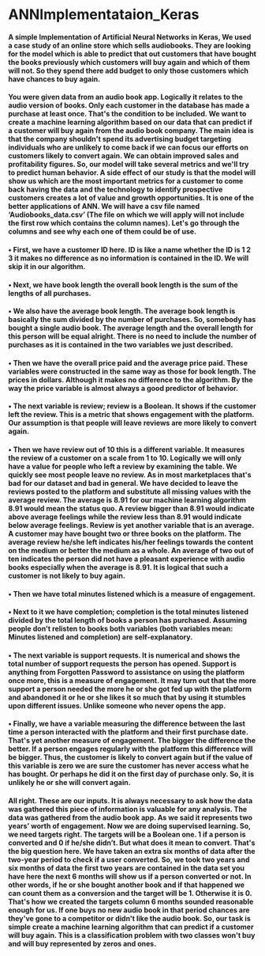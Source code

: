 # ANNImplementataion_Keras
#### A simple Implementation of Artificial Neural Networks in Keras, We used a case study of an online store which sells audiobooks. They are looking for the model which is able to predict that out customers that have bought the books previously which customers will buy again and which of them will not. So they spend there add budget to only those customers which have chances to buy again.

#### You were given data from an audio book app. Logically it relates to the audio version of books. Only each customer in the database has made a purchase at least once. That's the condition to be included. We want to create a machine learning algorithm based on our data that can predict if a customer will buy again from the audio book company. The main idea is that the company shouldn't spend its advertising budget targeting individuals who are unlikely to come back if we can focus our efforts on customers likely to convert again. We can obtain improved sales and profitability figures. So, our model will take several metrics and we'll try to predict human behavior. A side effect of our study is that the model will show us which are the most important metrics for a customer to come back having the data and the technology to identify prospective customers creates a lot of value and growth opportunities. It is one of the better applications of ANN. We will have a csv file named ‘Audiobooks_data.csv’ (The file on which we will apply will not include the first row which contains the column names). Let's go through the columns and see why each one of them could be of use. 

#### •	First, we have a customer ID here. ID is like a name whether the ID is 1 2 3 it makes no difference as no information is contained in the ID. We will skip it in our algorithm. 

#### •	Next, we have book length the overall book length is the sum of the lengths of all purchases. 

#### •	We also have the average book length. The average book length is basically the sum divided by the number of purchases. So, somebody has bought a single audio book. The average length and the overall length for this person will be equal alright. There is no need to include the number of purchases as it is contained in the two variables we just described.
#### •	Then we have the overall price paid and the average price paid. These variables were constructed in the same way as those for book length. The prices in dollars. Although it makes no difference to the algorithm. By the way the price variable is almost always a good predictor of behavior. 

#### •	The next variable is review; review is a Boolean. It shows if the customer left the review. This is a metric that shows engagement with the platform. Our assumption is that people will leave reviews are more likely to convert again.

#### •	Then we have review out of 10 this is a different variable. It measures the review of a customer on a scale from 1 to 10. Logically we will only have a value for people who left a review by examining the table. We quickly see most people leave no review. As in most marketplaces that's bad for our dataset and bad in general. We have decided to leave the reviews posted to the platform and substitute all missing values with the average review. The average is 8.91 for our machine learning algorithm 8.91 would mean the status quo. A review bigger than 8.91 would indicate above average feelings while the review less than 8.91 would indicate below average feelings. Review is yet another variable that is an average. A customer may have bought two or three books on the platform. The average review he/she left indicates his/her feelings towards the content on the medium or better the medium as a whole. An average of two out of ten indicates the person did not have a pleasant experience with audio books especially when the average is 8.91. It is logical that such a customer is not likely to buy again.

#### •	Then we have total minutes listened which is a measure of engagement.

#### •	Next to it we have completion; completion is the total minutes listened divided by the total length of books a person has purchased. Assuming people don't relisten to books both variables (both variables mean: Minutes listened and completion) are self-explanatory. 
#### •	The next variable is support requests. It is numerical and shows the total number of support requests the person has opened. Support is anything from Forgotten Password to assistance on using the platform once more, this is a measure of engagement. It may turn out that the more support a person needed the more he or she got fed up with the platform and abandoned it or he or she likes it so much that by using it stumbles upon different issues. Unlike someone who never opens the app.

#### •	Finally, we have a variable measuring the difference between the last time a person interacted with the platform and their first purchase date. That's yet another measure of engagement. The bigger the difference the better. If a person engages regularly with the platform this difference will be bigger. Thus, the customer is likely to convert again but if the value of this variable is zero we are sure the customer has never access what he has bought. Or perhaps he did it on the first day of purchase only. So, it is unlikely he or she will convert again. 

#### All right. These are our inputs. It is always necessary to ask how the data was gathered this piece of information is valuable for any analysis. The data was gathered from the audio book app. As we said it represents two years’ worth of engagement. Now we are doing supervised learning. So, we need targets right. The targets will be a Boolean one. 1 if a person is converted and 0 if he/she didn’t. But what does it mean to convert. That's the big question here. We have taken an extra six months of data after the two-year period to check if a user converted. So, we took two years and six months of data the first two years are contained in the data set you have here the next 6 months will show us if a person converted or not. In other words, if he or she bought another book and if that happened we can count them as a conversion and the target will be 1. Otherwise it is 0. That's how we created the targets column 6 months sounded reasonable enough for us. If one buys no new audio book in that period chances are they've gone to a competitor or didn't like the audio book. So, our task is simple create a machine learning algorithm that can predict if a customer will buy again. This is a classification problem with two classes won't buy and will buy represented by zeros and ones. 
